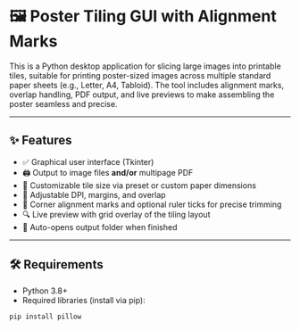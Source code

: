 # 🖼️ Poster Tiling GUI with Alignment Marks

This is a Python desktop application for slicing large images into printable tiles, suitable for printing poster-sized images across multiple standard paper sheets (e.g., Letter, A4, Tabloid). The tool includes alignment marks, overlap handling, PDF output, and live previews to make assembling the poster seamless and precise.

---

## ✨ Features

- ✅ Graphical user interface (Tkinter)
- 🖨️ Output to image files **and/or** multipage PDF
- 📐 Customizable tile size via preset or custom paper dimensions
- 📏 Adjustable DPI, margins, and overlap
- 🎯 Corner alignment marks and optional ruler ticks for precise trimming
- 🔍 Live preview with grid overlay of the tiling layout
- 📁 Auto-opens output folder when finished

---

## 🛠 Requirements

- Python 3.8+
- Required libraries (install via pip):

```bash
pip install pillow
